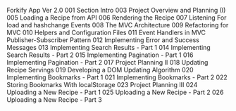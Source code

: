 Forkify App Ver 2.0
001 Section Intro
003 Project Overview and Planning (I)
005 Loading a Recipe from API
006 Rendering the Recipe
007 Listening For load and hashchange Events
008 The MVC Architecture
009 Refactoring for MVC
010 Helpers and Configuration Files
011 Event Handlers in MVC Publisher-Subscriber Pattern
012 Implementing Error and Success Messages
013 Implementing Search Results - Part 1
014 Implementing Search Results - Part 2
015 Implementing Pagination - Part 1
016 Implementing Pagination - Part 2
017 Project Planning II
018 Updating Recipe Servings
019 Developing a DOM Updating Algorithm
020 Implementing Bookmarks - Part 1
021 Implementing Bookmarks - Part 2
022 Storing Bookmarks With localStorage
023 Project Planning III
024 Uploading a New Recipe - Part 1
025 Uploading a New Recipe - Part 2
026 Uploading a New Recipe - Part 3